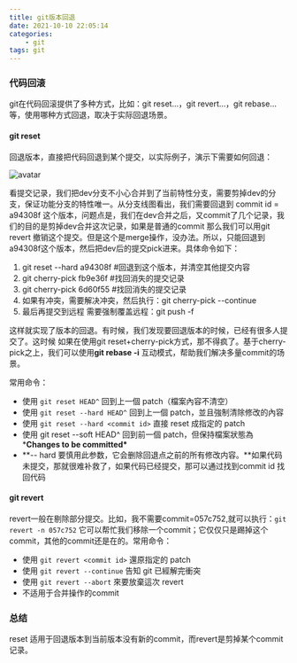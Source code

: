 ```yaml
---
title: git版本回退
date: 2021-10-10 22:05:14
categories:
    - git
tags: git
---
```


### 代码回滚

git在代码回滚提供了多种方式，比如：git reset...，git revert...，git rebase...等，使用哪种方式回退，取决于实际回退场景。

<!-- more -->

#### git reset

回退版本，直接把代码回退到某个提交，以实际例子，演示下需要如何回退：

![avatar](https://102er.github.io/images/git-reset-log.png)

看提交记录，我们把dev分支不小心合并到了当前特性分支，需要剪掉dev的分支，保证功能分支的特性唯一。从分支线图看出，我们需要回退到 commit id = a94308f 这个版本，问题点是，我们在dev合并之后，又commit了几个记录，我们的目的是剪掉dev合并这次记录，如果是普通的commit 那么我们可以用git revert 撤销这个提交。但是这个是merge操作，没办法。所以，只能回退到a94308f这个版本，然后把dev后的提交pick进来。具体命令如下：

1. git reset --hard  a94308f  #回退到这个版本，并清空其他提交内容
2. git cherry-pick fb9e36f    #找回消失的提交记录
3. git cherry-pick 6d60f55   #找回消失的提交记录
4. 如果有冲突，需要解决冲突，然后执行：git cherry-pick --continue
5. 最后再提交到远程 需要强制覆盖远程：git push -f

这样就实现了版本的回退。有时候，我们发现要回退版本的时候，已经有很多人提交了。这时候 如果在使用git reset+cherry-pick方式，那不得疯了。基于cherry-pick之上，我们可以使用**git rebase -i** 互动模式，帮助我们解决多量commit的场景。

常用命令：

- 使用 `git reset HEAD^` 回到上一個 patch（檔案內容不清空）
- 使用 `git reset --hard HEAD^` 回到上一個 patch，並且強制清除修改的內容 
- 使用 `git reset --hard <commit id>` 直接 reset 成指定的 patch
- 使用 git reset --soft HEAD^  回到前一個 patch，但保持檔案狀態為 ***Changes to be committed\***
- **-- hard  要慎用此参数，它会删除回退点之前的所有修改内容。**如果代码未提交，那就很难补救了，如果代码已经提交，那可以通过找到commit id 找回代码

#### git revert

revert一般在剔除部分提交。比如，我不需要commit=057c752,就可以执行：`git revert -n 057c752`  它可以帮忙我们移除一个commit；它仅仅只是踢掉这个commit，其他的commit还是在的。常用命令：

- 使用 `git revert <commit id>` 還原指定的 patch
- 使用 `git revert --continue` 告知 git 已經解完衝突
- 使用 `git revert --abort` 來要放棄這次 revert
- 不适用于合并操作的commit

### 总结

reset 适用于回退版本到当前版本没有新的commit，而revert是剪掉某个commit记录。
